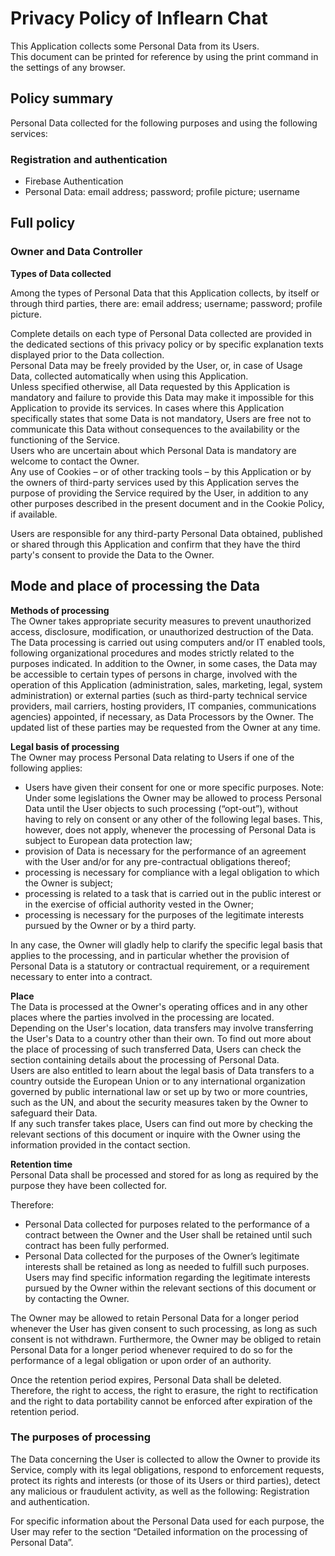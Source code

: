 # **Privacy Policy of Inflearn Chat**

This Application collects some Personal Data from its Users.  
This document can be printed for reference by using the print command in the settings of any browser.

## **Policy summary**

Personal Data collected for the following purposes and using the following services:

### **Registration and authentication**

- Firebase Authentication
- Personal Data: email address; password; profile picture; username

## **Full policy**

### **Owner and Data Controller**

**Types of Data collected**

Among the types of Personal Data that this Application collects, by itself or through third parties, there are: email address; username; password; profile picture.

Complete details on each type of Personal Data collected are provided in the dedicated sections of this privacy policy or by specific explanation texts displayed prior to the Data collection.  
Personal Data may be freely provided by the User, or, in case of Usage Data, collected automatically when using this Application.  
Unless specified otherwise, all Data requested by this Application is mandatory and failure to provide this Data may make it impossible for this Application to provide its services. In cases where this Application specifically states that some Data is not mandatory, Users are free not to communicate this Data without consequences to the availability or the functioning of the Service.  
Users who are uncertain about which Personal Data is mandatory are welcome to contact the Owner.  
Any use of Cookies – or of other tracking tools – by this Application or by the owners of third-party services used by this Application serves the purpose of providing the Service required by the User, in addition to any other purposes described in the present document and in the Cookie Policy, if available.

Users are responsible for any third-party Personal Data obtained, published or shared through this Application and confirm that they have the third party's consent to provide the Data to the Owner.

## **Mode and place of processing the Data**

**Methods of processing**  
The Owner takes appropriate security measures to prevent unauthorized access, disclosure, modification, or unauthorized destruction of the Data.  
The Data processing is carried out using computers and/or IT enabled tools, following organizational procedures and modes strictly related to the purposes indicated. In addition to the Owner, in some cases, the Data may be accessible to certain types of persons in charge, involved with the operation of this Application (administration, sales, marketing, legal, system administration) or external parties (such as third-party technical service providers, mail carriers, hosting providers, IT companies, communications agencies) appointed, if necessary, as Data Processors by the Owner. The updated list of these parties may be requested from the Owner at any time.

**Legal basis of processing**  
The Owner may process Personal Data relating to Users if one of the following applies:

- Users have given their consent for one or more specific purposes. Note: Under some legislations the Owner may be allowed to process Personal Data until the User objects to such processing (“opt-out”), without having to rely on consent or any other of the following legal bases. This, however, does not apply, whenever the processing of Personal Data is subject to European data protection law;
- provision of Data is necessary for the performance of an agreement with the User and/or for any pre-contractual obligations thereof;
- processing is necessary for compliance with a legal obligation to which the Owner is subject;
- processing is related to a task that is carried out in the public interest or in the exercise of official authority vested in the Owner;
- processing is necessary for the purposes of the legitimate interests pursued by the Owner or by a third party.

In any case, the Owner will gladly help to clarify the specific legal basis that applies to the processing, and in particular whether the provision of Personal Data is a statutory or contractual requirement, or a requirement necessary to enter into a contract.

**Place**  
The Data is processed at the Owner's operating offices and in any other places where the parties involved in the processing are located.  
Depending on the User's location, data transfers may involve transferring the User's Data to a country other than their own. To find out more about the place of processing of such transferred Data, Users can check the section containing details about the processing of Personal Data.  
Users are also entitled to learn about the legal basis of Data transfers to a country outside the European Union or to any international organization governed by public international law or set up by two or more countries, such as the UN, and about the security measures taken by the Owner to safeguard their Data.  
If any such transfer takes place, Users can find out more by checking the relevant sections of this document or inquire with the Owner using the information provided in the contact section.

**Retention time**  
Personal Data shall be processed and stored for as long as required by the purpose they have been collected for.

Therefore:

- Personal Data collected for purposes related to the performance of a contract between the Owner and the User shall be retained until such contract has been fully performed.
- Personal Data collected for the purposes of the Owner’s legitimate interests shall be retained as long as needed to fulfill such purposes. Users may find specific information regarding the legitimate interests pursued by the Owner within the relevant sections of this document or by contacting the Owner.

The Owner may be allowed to retain Personal Data for a longer period whenever the User has given consent to such processing, as long as such consent is not withdrawn. Furthermore, the Owner may be obliged to retain Personal Data for a longer period whenever required to do so for the performance of a legal obligation or upon order of an authority.

Once the retention period expires, Personal Data shall be deleted. Therefore, the right to access, the right to erasure, the right to rectification and the right to data portability cannot be enforced after expiration of the retention period.

### **The purposes of processing**

The Data concerning the User is collected to allow the Owner to provide its Service, comply with its legal obligations, respond to enforcement requests, protect its rights and interests (or those of its Users or third parties), detect any malicious or fraudulent activity, as well as the following: Registration and authentication.

For specific information about the Personal Data used for each purpose, the User may refer to the section “Detailed information on the processing of Personal Data”.
